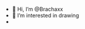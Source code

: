 - 👋 Hi, I’m @Brachaxx
- 👀 I’m interested in drawing
- 
<!---
Brachaxx/Brachaxx is a ✨ special ✨ repository because its `README.md` (this file) appears on your GitHub profile.
You can click the Preview link to take a look at your changes.
--->
